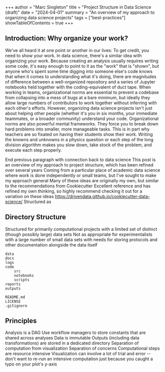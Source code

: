 +++
author = "Marc Singleton"
title = "Project Structure in Data Science (draft)"
date = "2024-04-01"
summary = "An overview of my approach to organizing data science projects"
tags = ["best-practices"]
showTableOfContents = true
+++

## Introduction: Why organize your work?
We've all heard it at one point or another in our lives: To get credit, you need to show your work. In data science, there's a similar idea with organizing your work. Because creating an analysis usually requires writing some code, it's easy enough to point to it as the "work" that is "shown", but anyone who's spent some time digging into someone else's code knows that when it comes to understanding what it's doing, there are magnitudes of difference between a well-organized repository and a series of Jupyter notebooks held together with the coding-equivalent of duct tape. When working in teams, organizational norms are essential to prevent a codebase from collapsing into a mess of bugs at a bare minimum, but ideally they allow large numbers of contributors to work together without inferring with each other's efforts. However, organizing data science projects isn't just about helping other people (whether it's you in six months, your immediate teammates, or a broader community) understand your code. Organizational norms are also powerful mental frameworks. They force you to break down hard problems into smaller, more manageable tasks. This is in part why teachers are so fixated on having their students show their work. Writing the knowns and unknowns in a physics question or each step of the long division algorithm makes you slow down, take stock of the problem, and execute each step properly.

End previous paragraph with connection back to data science
This post is an overview of my approach to project structure, which has been refined over several years
Coming from a particular place of academic data science where work is done independently or small teams, but I've sought to make my approach general
Many of these ideas are originally my own, but similar to the recommendations from Cookiecutter
    Excellent reference and has refined my own thinking, so highly recommend checking it out for a variation on these ideas
    https://drivendata.github.io/cookiecutter-data-science/
Structured as 

## Directory Structure
Structured for primarily computational projects with a limited set of distinct (though possibly large) data sets
Not as appropriate for experimentalists with a large number of small data sets with needs for storing protocols and other documentation alongside the data itself

```
data
docs
logs
code
    src
    notebooks
    scripts
reports
outputs

README.md
LICENSE
.gitignore
```

## Principles
Analysis is a DAG
    Use workflow managers to store constants that are shared across analyses
Data is immutable
    Outputs (including data transformations) are stored in a dedicated directory
Separation of computation from visualization
    Separation of concerns
    Computational steps are resource intensive
    Visualization can involve a lot of trial and error -- don't want to re-run an intensive computation just because you caught a typo on your plot's y-axis

